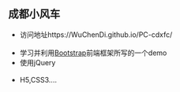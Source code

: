 <h2>成都小风车</h2>

<ul>
  
  <li>访问地址https://WuChenDi.github.io/PC-cdxfc/</li>
  <li>学习并利用<a href="http://getbootstrap.com/">Bootstrap<a/>前端框架所写的一个demo</li>
  <li>使用jQuery</li>
  <li>H5,CSS3....</li>
</ul>
